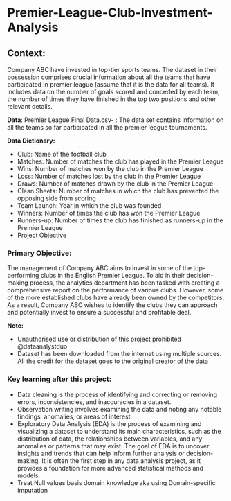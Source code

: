 # Premier-League-Club-Investment-Analysis
## Context:
Company ABC have invested in top-tier sports teams. The dataset in their possession comprises crucial information about all the teams that have participated in premier league (assume that it is the data for all teams). It includes data on the number of goals scored and conceded by each team, the number of times they have finished in the top two positions and other relevant details.

**Data**: 
Premier League Final Data.csv- : The data set contains information on all the teams so far participated in all the premier league tournaments.

**Data Dictionary:**
 - Club: Name of the football club
 - Matches: Number of matches the club has played in the Premier League
 - Wins: Number of matches won by the club in the Premier League
 - Loss: Number of matches lost by the club in the Premier League
 - Draws: Number of matches drawn by the club in the Premier League
 - Clean Sheets: Number of matches in which the club has prevented the opposing side from scoring
 - Team Launch: Year in which the club was founded
 - Winners: Number of times the club has won the Premier League
 - Runners-up: Number of times the club has finished as runners-up in the Premier League
 - Project Objective

### Primary Objective:
The management of Company ABC aims to invest in some of the top-performing clubs in the English Premier League. To aid in their decision-making process, the analytics department has been tasked with creating a comprehensive report on the performance of various clubs. However, some of the more established clubs have already been owned by the competitors. As a result, Company ABC wishes to identify the clubs they can approach and potentially invest to ensure a successful and profitable deal.

**Note:**
- Unauthorised use or distribution of this project prohibited @dataanalystduo
- Dataset has been downloaded from the internet using multiple sources. All the credit for the dataset goes to the original creator of the data

### Key learning after this project:
 - Data cleaning is the process of identifying and correcting or removing errors, inconsistencies, and inaccuracies in a dataset.
 - Observation writing involves examining the data and noting any notable findings, anomalies, or areas of interest.
 - Exploratory Data Analysis (EDA) is the process of examining and visualizing a dataset to understand its main characteristics, such as the distribution of data, the relationships between variables, and any anomalies or patterns that may exist. The goal of EDA is to uncover insights and trends that can help inform further analysis or decision-making. It is often the first step in any data analysis project, as it provides a foundation for more advanced statistical methods and models.
 - Treat Null values basis domain knowledge aka using Domain-specific imputation
